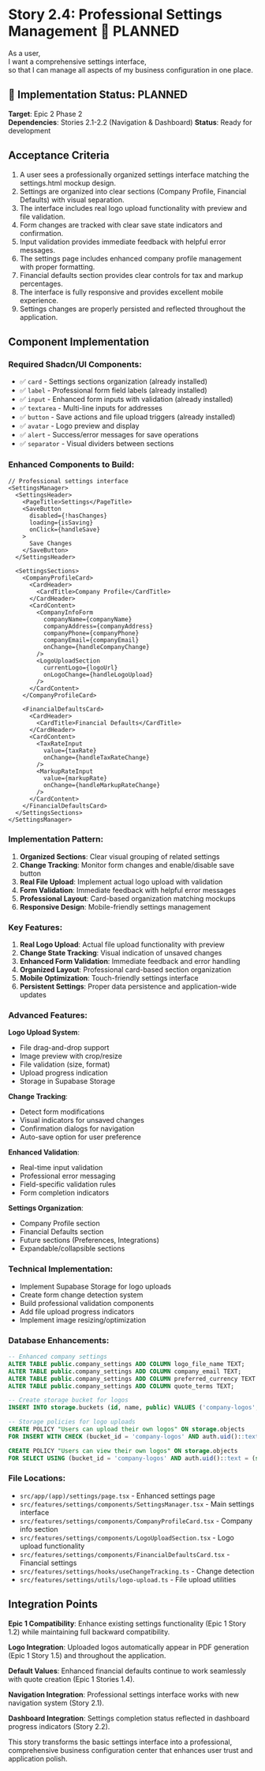 # Story 2.4: Professional Settings Management 🚧 PLANNED

As a user,  
I want a comprehensive settings interface,  
so that I can manage all aspects of my business configuration in one place.

## 🚧 Implementation Status: PLANNED
**Target**: Epic 2 Phase 2  
**Dependencies**: Stories 2.1-2.2 (Navigation & Dashboard)
**Status**: Ready for development

## Acceptance Criteria

1. A user sees a professionally organized settings interface matching the settings.html mockup design.  
2. Settings are organized into clear sections (Company Profile, Financial Defaults) with visual separation.  
3. The interface includes real logo upload functionality with preview and file validation.  
4. Form changes are tracked with clear save state indicators and confirmation.  
5. Input validation provides immediate feedback with helpful error messages.  
6. The settings page includes enhanced company profile management with proper formatting.  
7. Financial defaults section provides clear controls for tax and markup percentages.  
8. The interface is fully responsive and provides excellent mobile experience.  
9. Settings changes are properly persisted and reflected throughout the application.

## Component Implementation

### Required Shadcn/UI Components:
- ✅ `card` - Settings sections organization (already installed)
- ✅ `label` - Professional form field labels (already installed)
- ✅ `input` - Enhanced form inputs with validation (already installed)
- ✅ `textarea` - Multi-line inputs for addresses
- ✅ `button` - Save actions and file upload triggers (already installed)
- ✅ `avatar` - Logo preview and display
- ✅ `alert` - Success/error messages for save operations
- ✅ `separator` - Visual dividers between sections

### Enhanced Components to Build:
```tsx
// Professional settings interface
<SettingsManager>
  <SettingsHeader>
    <PageTitle>Settings</PageTitle>
    <SaveButton 
      disabled={!hasChanges}
      loading={isSaving}
      onClick={handleSave}
    >
      Save Changes
    </SaveButton>
  </SettingsHeader>
  
  <SettingsSections>
    <CompanyProfileCard>
      <CardHeader>
        <CardTitle>Company Profile</CardTitle>
      </CardHeader>
      <CardContent>
        <CompanyInfoForm 
          companyName={companyName}
          companyAddress={companyAddress}
          companyPhone={companyPhone}
          companyEmail={companyEmail}
          onChange={handleCompanyChange}
        />
        <LogoUploadSection 
          currentLogo={logoUrl}
          onLogoChange={handleLogoUpload}
        />
      </CardContent>
    </CompanyProfileCard>
    
    <FinancialDefaultsCard>
      <CardHeader>
        <CardTitle>Financial Defaults</CardTitle>
      </CardHeader>
      <CardContent>
        <TaxRateInput 
          value={taxRate}
          onChange={handleTaxRateChange}
        />
        <MarkupRateInput 
          value={markupRate}
          onChange={handleMarkupRateChange}
        />
      </CardContent>
    </FinancialDefaultsCard>
  </SettingsSections>
</SettingsManager>
```

### Implementation Pattern:
1. **Organized Sections**: Clear visual grouping of related settings
2. **Change Tracking**: Monitor form changes and enable/disable save button
3. **Real File Upload**: Implement actual logo upload with validation
4. **Form Validation**: Immediate feedback with helpful error messages
5. **Professional Layout**: Card-based organization matching mockups
6. **Responsive Design**: Mobile-friendly settings management

### Key Features:
1. **Real Logo Upload**: Actual file upload functionality with preview
2. **Change State Tracking**: Visual indication of unsaved changes
3. **Enhanced Form Validation**: Immediate feedback and error handling
4. **Organized Layout**: Professional card-based section organization
5. **Mobile Optimization**: Touch-friendly settings interface
6. **Persistent Settings**: Proper data persistence and application-wide updates

### Advanced Features:

**Logo Upload System**:
- File drag-and-drop support
- Image preview with crop/resize
- File validation (size, format)
- Upload progress indication
- Storage in Supabase Storage

**Change Tracking**:
- Detect form modifications
- Visual indicators for unsaved changes
- Confirmation dialogs for navigation
- Auto-save option for user preference

**Enhanced Validation**:
- Real-time input validation
- Professional error messaging
- Field-specific validation rules
- Form completion indicators

**Settings Organization**:
- Company Profile section
- Financial Defaults section
- Future sections (Preferences, Integrations)
- Expandable/collapsible sections

### Technical Implementation:
- Implement Supabase Storage for logo uploads
- Create form change detection system
- Build professional validation components
- Add file upload progress indicators
- Implement image resizing/optimization

### Database Enhancements:
```sql
-- Enhanced company settings
ALTER TABLE public.company_settings ADD COLUMN logo_file_name TEXT;
ALTER TABLE public.company_settings ADD COLUMN company_email TEXT;
ALTER TABLE public.company_settings ADD COLUMN preferred_currency TEXT DEFAULT 'USD';
ALTER TABLE public.company_settings ADD COLUMN quote_terms TEXT;

-- Create storage bucket for logos
INSERT INTO storage.buckets (id, name, public) VALUES ('company-logos', 'company-logos', true);

-- Storage policies for logo uploads
CREATE POLICY "Users can upload their own logos" ON storage.objects 
FOR INSERT WITH CHECK (bucket_id = 'company-logos' AND auth.uid()::text = (storage.foldername(name))[1]);

CREATE POLICY "Users can view their own logos" ON storage.objects 
FOR SELECT USING (bucket_id = 'company-logos' AND auth.uid()::text = (storage.foldername(name))[1]);
```

### File Locations:
- `src/app/(app)/settings/page.tsx` - Enhanced settings page
- `src/features/settings/components/SettingsManager.tsx` - Main settings interface
- `src/features/settings/components/CompanyProfileCard.tsx` - Company info section
- `src/features/settings/components/LogoUploadSection.tsx` - Logo upload functionality
- `src/features/settings/components/FinancialDefaultsCard.tsx` - Financial settings
- `src/features/settings/hooks/useChangeTracking.ts` - Change detection
- `src/features/settings/utils/logo-upload.ts` - File upload utilities

## Integration Points

**Epic 1 Compatibility**: Enhance existing settings functionality (Epic 1 Story 1.2) while maintaining full backward compatibility.

**Logo Integration**: Uploaded logos automatically appear in PDF generation (Epic 1 Story 1.5) and throughout the application.

**Default Values**: Enhanced financial defaults continue to work seamlessly with quote creation (Epic 1 Stories 1.4).

**Navigation Integration**: Professional settings interface works with new navigation system (Story 2.1).

**Dashboard Integration**: Settings completion status reflected in dashboard progress indicators (Story 2.2).

This story transforms the basic settings interface into a professional, comprehensive business configuration center that enhances user trust and application polish.